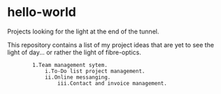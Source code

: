 # hello-world
Projects looking for the light at the end of the tunnel.

This repository contains a list of my project ideas that are yet to see the light of day... or rather the light of fibre-optics.

			1.Team management sytem.
				i.To-Do list project management.
				ii.Online messanging.
          			iii.Contact and invoice management.
     			
    
